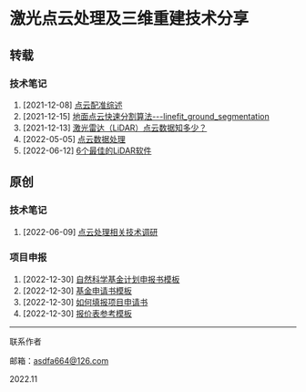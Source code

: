 # 激光点云处理及三维重建技术分享
## 转载

### 技术笔记

1. [2021-12-08] [点云配准综述](https://zhuanlan.zhihu.com/p/91275450)
2. [2021-12-15] [地面点云快速分割算法---linefit_ground_segmentation](https://zhuanlan.zhihu.com/p/123220950)
3. [2021-12-13] [激光雷达（LiDAR）点云数据知多少？](https://zhuanlan.zhihu.com/p/388184506)
4. [2022-05-05] [点云数据处理](https://zhuanlan.zhihu.com/p/498892147)
5. [2022-06-12] [6个最佳的LiDAR软件](http://www.bimant.com/blog/5-free-lidar-apps/)

## 原创

### 技术笔记

1. [2022-06-09] [点云处理相关技术调研](./technical-reports/点云处理相关技术调研.docx)



### 项目申报

1. [2022-12-30] [自然科学基金计划申报书模板](https://docs.google.com/document/d/1ZQPaZonpPTZxX64OiBI1S90Z7QIntM4p/edit?usp=drive_link&ouid=112844428871035202140&rtpof=true&sd=true)
2. [2022-12-30] [基金申请书模板](https://docs.google.com/document/d/1mUFZcLwj_5I7kNkufXnTGazkT9g04_Xp/edit?usp=drive_link&ouid=112844428871035202140&rtpof=true&sd=true)
3. [2022-12-30] [如何填报项目申请书](https://drive.google.com/file/d/1PwUCoGKW6hA8ofrvMhXUBMZ_cx5UxlK1/view?usp=drive_link)
4. [2022-12-30] [报价表参考模板](https://docs.google.com/document/d/1NLGSN6rpkdo440-cI5w97DmwggbgcjBB/edit?usp=drive_link&ouid=112844428871035202140&rtpof=true&sd=true)



------

联系作者

邮箱：asdfa664@126.com

2022.11
